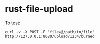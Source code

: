 # rust-file-upload

To test:
```
curl -v -X POST -F "file=@/path/to/file" http://127.0.0.1:8080/upload/1234/burned
```
